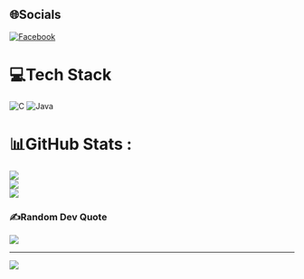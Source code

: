 
## 🌐Socials
[![Facebook](https://img.shields.io/badge/Facebook-%231877F2.svg?logo=Facebook&logoColor=white)](https://facebook.com/https://www.facebook.com/me.cinne) 

# 💻Tech Stack
![C](https://img.shields.io/badge/c-%2300599C.svg?style=for-the-badge&logo=c&logoColor=white) ![Java](https://img.shields.io/badge/java-%23ED8B00.svg?style=for-the-badge&logo=java&logoColor=white)
# 📊GitHub Stats :
![](https://github-readme-stats.vercel.app/api?username=cinne2611&theme=radical&hide_border=false&include_all_commits=false&count_private=false)<br/>
![](https://github-readme-streak-stats.herokuapp.com/?user=cinne2611&theme=radical&hide_border=false)<br/>
![](https://github-readme-stats.vercel.app/api/top-langs/?username=cinne2611&theme=radical&hide_border=false&include_all_commits=false&count_private=false&layout=compact)

### ✍️Random Dev Quote
![](https://quotes-github-readme.vercel.app/api?type=horizontal&theme=radical)


---
[![](https://visitcount.itsvg.in/api?id=cinne2611&icon=0&color=0)](https://visitcount.itsvg.in)
